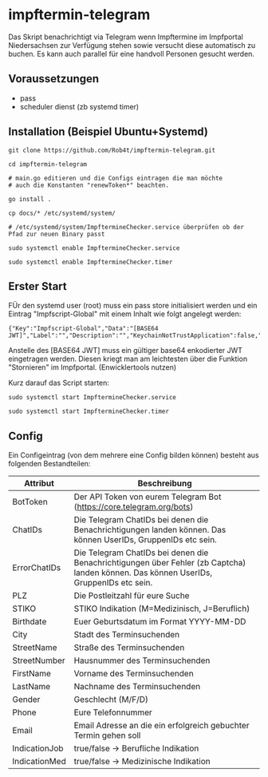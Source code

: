 # impftermin-telegram

Das Skript benachrichtigt via Telegram wenn Impftermine im Impfportal Niedersachsen zur Verfügung stehen sowie versucht diese automatisch zu buchen. Es kann auch parallel für eine handvoll Personen gesucht werden.

## Voraussetzungen

* pass
* scheduler dienst (zb systemd timer)

## Installation (Beispiel Ubuntu+Systemd)

```
git clone https://github.com/Rob4t/impftermin-telegram.git

cd impftermin-telegram

# main.go editieren und die Configs eintragen die man möchte
# auch die Konstanten "renewToken*" beachten.

go install .

cp docs/* /etc/systemd/system/

# /etc/systemd/system/ImpftermineChecker.service überprüfen ob der Pfad zur neuen Binary passt

sudo systemctl enable ImpftermineChecker.service

sudo systemctl enable ImpftermineChecker.timer

```

## Erster Start

FÜr den systemd user (root) muss ein pass store initialisiert werden und ein Eintrag "Impfscript-Global" mit einem Inhalt wie folgt angelegt werden:

```
{"Key":"Impfscript-Global","Data":"[BASE64 JWT]","Label":"","Description":"","KeychainNotTrustApplication":false,"KeychainNotSynchronizable":false}
```

Anstelle des [BASE64 JWT] muss ein gültiger base64 enkodierter JWT eingetragen werden. Diesen kriegt man am leichtesten über die Funktion "Stornieren" im Impfportal. (Enwicklertools nutzen)

Kurz darauf das Script starten:

```
sudo systemctl start ImpftermineChecker.service

sudo systemctl start ImpftermineChecker.timer
```

## Config

Ein Configeintrag (von dem mehrere eine Config bilden können) besteht aus folgenden Bestandteilen:

| Attribut | Beschreibung |
| -------- | -------- |
| BotToken     | Der API Token von eurem Telegram Bot (https://core.telegram.org/bots)     |
| ChatIDs     | Die Telegram ChatIDs bei denen die Benachrichtigungen landen können. Das können UserIDs, GruppenIDs etc sein.     |
| ErrorChatIDs     | Die Telegram ChatIDs bei denen die Benachrichtigungen über Fehler (zb Captcha) landen können. Das können UserIDs, GruppenIDs etc sein.     |
| PLZ     | Die Postleitzahl für eure Suche     |
| STIKO     | STIKO Indikation (M=Medizinisch, J=Beruflich)     |
| Birthdate     | Euer Geburtsdatum im Format YYYY-MM-DD     |
| City     | Stadt des Terminsuchenden     |
| StreetName     | Straße des Terminsuchenden    |
| StreetNumber     | Hausnummer des Terminsuchenden    |
| FirstName     | Vorname des Terminsuchenden     |
| LastName     | Nachname des Terminsuchenden     |
| Gender     | Geschlecht (M/F/D)     |
| Phone     | Eure Telefonnummer     |
| Email     | Email Adresse an die ein erfolgreich gebuchter Termin gehen soll     |
| IndicationJob     | true/false -> Berufliche Indikation     |
| IndicationMed     | true/false -> Medizinische Indikation     |
